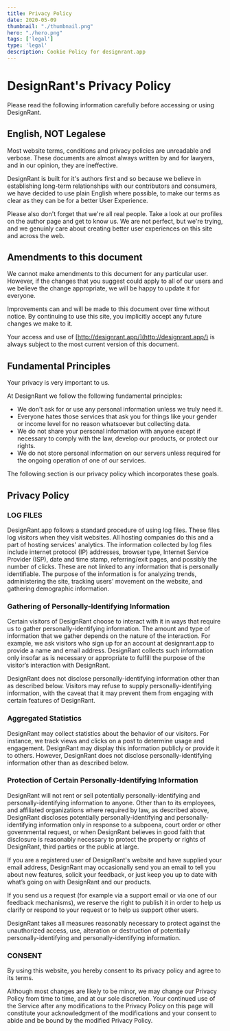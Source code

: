 ```yaml
---
title: Privacy Policy
date: 2020-05-09
thumbnail: "./thumbnail.png"
hero: "./hero.png"
tags: ['legal']
type: 'legal'
description: Cookie Policy for designrant.app
---
```


# DesignRant's Privacy Policy

Please read the following information carefully before accessing or using DesignRant.

## English, NOT Legalese

Most website terms, conditions and privacy policies are unreadable and verbose. These documents are almost always written by and for lawyers, and in our opinion, they are ineffective.

DesignRant is built for it's authors first and so because we believe in establishing long-term relationships with our contributors and consumers, we have decided to use plain English where possible, to make our terms as clear as they can be for a better User Experience.

Please also don't forget that we're all real people. Take a look at our profiles on the author page and get to know us. We are not perfect, but we're trying, and we genuinly care about creating better user experiences on this site and across the web.

## Amendments to this document

We cannot make amendments to this document for any particular user. However, if the changes that you suggest could apply to all of our users and we believe the change appropriate, we will be happy to update it for everyone.

Improvements can and will be made to this document over time without notice. By continuing to use this site, you implicitly accept any future changes we make to it.

Your access and use of [http://designrant.app/](http://designrant.app/) is always subject to the most current version of this document.

## Fundamental Principles

Your privacy is very important to us.

At DesignRant we follow the following fundamental principles:
- We don't ask for or use any personal information unless we truly need it.
- Everyone hates those services that ask you for things like your gender or income level for no reason whatsoever but collecting data.
- We do not share your personal information with anyone except if necessary to comply with the law, develop our products, or protect our rights.
- We do not store personal information on our servers unless required for the ongoing operation of one of our services.

The following section is our privacy policy which incorporates these goals.

## Privacy Policy

### LOG FILES

DesignRant.app follows a standard procedure of using log files. These files log visitors when they visit websites. All hosting companies do this and a part of hosting services' analytics. The information collected by log files include internet protocol (IP) addresses, browser type, Internet Service Provider (ISP), date and time stamp, referring/exit pages, and possibly the number of clicks. These are not linked to any information that is personally identifiable. The purpose of the information is for analyzing trends, administering the site, tracking users' movement on the website, and gathering demographic information.

### Gathering of Personally-Identifying Information

Certain visitors of DesignRant choose to interact with it in ways that require us to gather personally-identifying information. The amount and type of information that we gather depends on the nature of the interaction. For example, we ask visitors who sign up for an account at designrant.app to provide a name and email address. DesignRant collects such information only insofar as is necessary or appropriate to fulfill the purpose of the visitor’s interaction with DesignRant.

DesignRant does not disclose personally-identifying information other than as described below. Visitors may refuse to supply personally-identifying information, with the caveat that it may prevent them from engaging with certain features of DesignRant.

### Aggregated Statistics

DesignRant may collect statistics about the behavior of our visitors. For instance, we track views and clicks on a post to determine usage and engagement. DesignRant may display this information publicly or provide it to others. However, DesignRant does not disclose personally-identifying information other than as described below.

### Protection of Certain Personally-Identifying Information

DesignRant will not rent or sell potentially personally-identifying and personally-identifying information to anyone. Other than to its employees, and affiliated organizations where required by law, as described above, DesignRant discloses potentially personally-identifying and personally-identifying information only in response to a subpoena, court order or other governmental request, or when DesignRant believes in good faith that disclosure is reasonably necessary to protect the property or rights of DesignRant, third parties or the public at large.

If you are a registered user of DesignRant's website and have supplied your email address, DesignRant may occasionally send you an email to tell you about new features, solicit your feedback, or just keep you up to date with what’s going on with DesignRant and our products.  

If you send us a request (for example via a support email or via one of our feedback mechanisms), we reserve the right to publish it in order to help us clarify or respond to your request or to help us support other users.

DesignRant takes all measures reasonably necessary to protect against the unauthorized access, use, alteration or destruction of potentially personally-identifying and personally-identifying information.

### CONSENT

By using this website, you hereby consent to its privacy policy and agree to its terms.

Although most changes are likely to be minor, we may change our Privacy Policy from time to time, and at our sole discretion. Your continued use of the Service after any modifications to the Privacy Policy on this page will constitute your acknowledgment of the modifications and your consent to abide and be bound by the modified Privacy Policy.